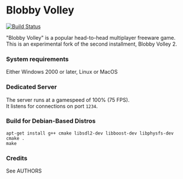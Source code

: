 # Blobby Volley

[![Build Status](https://travis-ci.com/Prismary/volley.svg?branch=master)](https://travis-ci.com/Prismary/volley)

"Blobby Volley" is a popular head-to-head multiplayer freeware game.   
This is an experimental fork of the second installment, Blobby Volley 2.

### System requirements

Either Windows 2000 or later, Linux or MacOS

### Dedicated Server

The server runs at a gamespeed of 100% (75 FPS).   
It listens for connections on port `1234`.

### Build for Debian-Based Distros

```basj
apt-get install g++ cmake libsdl2-dev libboost-dev libphysfs-dev
cmake .
make
```

### Credits

See AUTHORS
